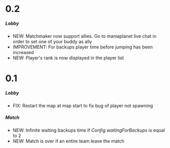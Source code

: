 # 0.2

##### Lobby
* NEW: Matchmaker now support allies. Go to maniaplanet live chat in order to set one of your buddy as ally
* IMPROVEMENT: For backups player time before jumping has been increased
* NEW: Player's rank is now displayed in the player list

# 0.1

##### Lobby
* FIX: Restart the map at map start to fix bug of player not spawning

##### Match
* NEW: Infinite waiting backups time if _Config.waitingForBackups_ is equal to 2
* NEW: Match is over if an entire team leave the match